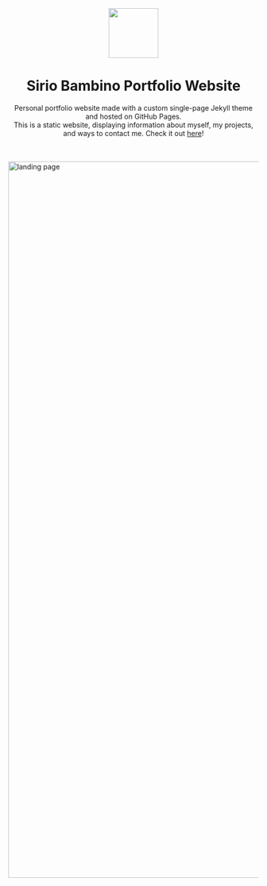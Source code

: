 <div align="center">
  <picture>
   <source media="(prefers-color-scheme: dark)" srcset="https://i.imgur.com/tZVs80e.png">
   <img width="100" alt="" src="bhttps://i.imgur.com/vcU753c.png">
  </picture>
</div>
  
<h1 align="center">Sirio Bambino Portfolio Website</h1>
<p align="center">Personal portfolio website made with a custom single-page Jekyll theme and hosted on GitHub Pages.<br />
  This is a static website, displaying information about myself, my projects, and ways to contact me.
  Check it out <a href="https://siriobambino.github.io" target="_blank" rel="noreferrer">here</a>!</p>

<br />
<br />

<img width="1440" alt="landing page" src="https://i.imgur.com/L9XbO1Z.png">
